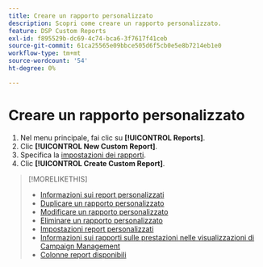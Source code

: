 ```yaml
---
title: Creare un rapporto personalizzato
description: Scopri come creare un rapporto personalizzato.
feature: DSP Custom Reports
exl-id: f895529b-dc69-4c74-bca6-3f7617f41ceb
source-git-commit: 61ca25565e09bbce505d6f5cb0e5e8b7214eb1e0
workflow-type: tm+mt
source-wordcount: '54'
ht-degree: 0%

---
```


# Creare un rapporto personalizzato

1. Nel menu principale, fai clic su **[!UICONTROL Reports]**.
1. Clic **[!UICONTROL New Custom Report]**.
1. Specifica la [impostazioni dei rapporti](/help/dsp/reports/report-settings.md).
1. Clic **[!UICONTROL Create Custom Report]**.

>[!MORELIKETHIS]
>
>* [Informazioni sui report personalizzati](/help/dsp/reports/report-about.md)
>* [Duplicare un rapporto personalizzato](/help/dsp/reports/report-copy.md)
>* [Modificare un rapporto personalizzato](/help/dsp/reports/report-edit.md)
>* [Eliminare un rapporto personalizzato](/help/dsp/reports/report-delete.md)
>* [Impostazioni report personalizzati](/help/dsp/reports/report-settings.md)
>* [Informazioni sui rapporti sulle prestazioni nelle visualizzazioni di Campaign Management](/help/dsp/campaign-management/reports/campaign-reports-about.md)
>* [Colonne report disponibili](/help/dsp/reports/report-columns.md)
